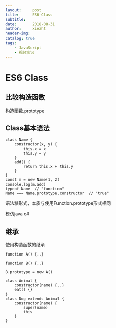 ```yaml
---
layout:     post
title:      ES6-Class
subtitle:   
date:       2018-08-31
author:     xiezht
header-img: 
catalog: true
tags: 
    - JavaScript
    - 视频笔记
---
```


# ES6 Class

## 比较构造函数

构造函数.prototype

## Class基本语法

```
class Name {
    constructor(x, y) {
        this.x = x
        this.y = y
    }
    add() {
        return this.x + this.y
    }
}
const m = new Name(1, 2)
console.log(m.add)
typeof Name  // "function"
Name === Name.prototype.constructor  // "true"
```
语法糖形式，本质与使用Function.prototype形式相同

模仿java c#

## 继承

使用构造函数的继承

```
function A() {..}

function B() {..}

B.prototype = new A()
```

```
class Animal {
    constructor(name) {..}
    eat() {}
}
class Dog extends Animal {
    constructor(name) {
        super(name)
        this
    }
}
```

